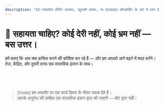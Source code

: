 ```yaml
---
description: "AI-संचालित मीटिंग व्याख्या, बहुभाषी संचार, या एंटरप्राइज़ ऑनबोर्डिंग के बारे में प्रश्न हैं? हम यहाँ मदद के लिए हैं — तेज़, मानवीय, और बिना किसी भ्रम के।"
---
```


# 💬 सहायता चाहिए? कोई देरी नहीं, कोई भ्रम नहीं — बस उत्तर।

हमें बताएं कि आप क्या हासिल करने की कोशिश कर रहे हैं — और हम आपको आगे बढ़ने में मदद करेंगे।  
तेज़, केंद्रित, और दूसरी तरफ एक वास्तविक इंसान के साथ।

<br>

<ContactForm   
  formStyle="margin: 1rem auto;"  
  categoryLabel="आज आपको InterMind तक क्या लेकर आया?"  
  categoryPlaceholderText="अपना मुख्य कारण चुनें…"  
  messageLabel="हमें और बताएं (वैकल्पिक)"  
  messagePlaceholderText="कुछ भी जो आप साझा करना चाहते हैं — लक्ष्य, संदर्भ, या तकनीकी विवरण।"  
  buttonText="अभी विशेषज्ञ सहायता पाएं"  
  :services="[
    'मैं अपनी भाषा में InterMind आज़माना चाहता हूँ', 
    'मुझे एक डेमो चाहिए',
    'मैं एक तकनीकी समस्या की रिपोर्ट कर रहा हूँ',
    'कुछ और'
  ]" />

<br>

> [!note] हम आमतौर पर एक कार्य दिवस के भीतर जवाब देते हैं।  
> आपके अनुरोध की समीक्षा एक वास्तविक इंसान द्वारा की जाएगी — बॉट द्वारा नहीं।
